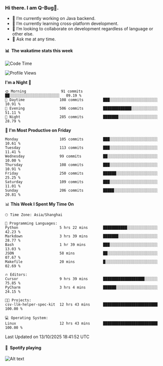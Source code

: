 ### Hi there. I am Q-Bug🐞.

- 🔭 I’m currently working on Java backend.
- 🌱 I’m currently learning cross-platform development.
- 👯 I’m looking to collaborate on development regardless of language or other else.
- 💬 Ask me at any time.

#### 📊 &nbsp;**The wakatime stats this week**  
<!--START_SECTION:waka-->
![Code Time](http://img.shields.io/badge/Code%20Time-366%20hrs%201%20min-blue)

![Profile Views](http://img.shields.io/badge/Profile%20Views-1-blue)

**I'm a Night 🦉** 

```text
🌞 Morning                91 commits          ██░░░░░░░░░░░░░░░░░░░░░░░   09.19 % 
🌆 Daytime                108 commits         ███░░░░░░░░░░░░░░░░░░░░░░   10.91 % 
🌃 Evening                506 commits         █████████████░░░░░░░░░░░░   51.11 % 
🌙 Night                  285 commits         ███████░░░░░░░░░░░░░░░░░░   28.79 % 
```
📅 **I'm Most Productive on Friday** 

```text
Monday                   105 commits         ███░░░░░░░░░░░░░░░░░░░░░░   10.61 % 
Tuesday                  113 commits         ███░░░░░░░░░░░░░░░░░░░░░░   11.41 % 
Wednesday                99 commits          ██░░░░░░░░░░░░░░░░░░░░░░░   10.00 % 
Thursday                 108 commits         ███░░░░░░░░░░░░░░░░░░░░░░   10.91 % 
Friday                   250 commits         ██████░░░░░░░░░░░░░░░░░░░   25.25 % 
Saturday                 109 commits         ███░░░░░░░░░░░░░░░░░░░░░░   11.01 % 
Sunday                   206 commits         █████░░░░░░░░░░░░░░░░░░░░   20.81 % 
```


📊 **This Week I Spent My Time On** 

```text
🕑︎ Time Zone: Asia/Shanghai

💬 Programming Languages: 
Python                   5 hrs 22 mins       ███████████░░░░░░░░░░░░░░   42.23 % 
Markdown                 3 hrs 39 mins       ███████░░░░░░░░░░░░░░░░░░   28.77 % 
Bash                     1 hr 39 mins        ███░░░░░░░░░░░░░░░░░░░░░░   13.03 % 
JSON                     58 mins             ██░░░░░░░░░░░░░░░░░░░░░░░   07.67 % 
Makefile                 20 mins             █░░░░░░░░░░░░░░░░░░░░░░░░   02.69 % 

🔥 Editors: 
Cursor                   9 hrs 39 mins       ███████████████████░░░░░░   75.85 % 
PyCharm                  3 hrs 4 mins        ██████░░░░░░░░░░░░░░░░░░░   24.15 % 

🐱‍💻 Projects: 
csv-llm-helper-spec-kit  12 hrs 43 mins      █████████████████████████   100.00 % 

💻 Operating System: 
Linux                    12 hrs 43 mins      █████████████████████████   100.00 % 
```


 Last Updated on 13/10/2025 18:41:52 UTC
<!--END_SECTION:waka-->

#### 🎵 &nbsp;**Spotify playing**  
![Alt text](https://spotify-recently-played-readme.vercel.app/api?user=e5y1o4x7kdt9kf2blu4wvmb4s&unique={true|1|on|yes})
